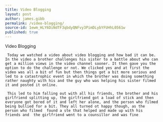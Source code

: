 ```yaml
---
title: Video Blogging
layout: post
author: james.gibb
permalink: /video-blogging/
source-id: 1ewm_HLY6DiNdTF3qbdyQNFvy3PimDLybYFUHhL0561w
published: true
---
```

Video Blogging

     Today we watched a video about video blogging and how bad it can be. In the video a brother challenges his sister to a battle about who can get a million views in the video channel sooner. It then gave you the option to do the challenge or not. We clicked yes and at first the video was all a bit of fun but then things got a bit more serious and led to a catastrophic event in which the brother was doing something rather naughty with his and the guy who was helping his sister filmed it and posted it online.

     This led to him falling out with all his friends, the brother and his girlfriend splitting up, the girlfriend got a load of stick and then everyone got bored of it and left her alone, and the person who filmed being bullied for a bit. They all turned ot happy though, as the person who filmed  found a ste that helped and made up with his friends and  the girlfriend went to a counsillor and was fine

